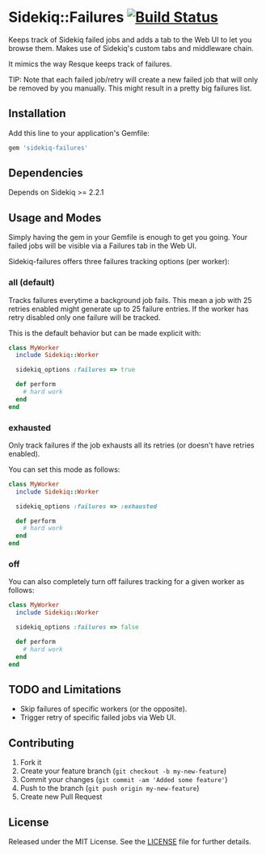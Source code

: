 # Sidekiq::Failures [![Build Status](https://secure.travis-ci.org/mhfs/sidekiq-failures.png)](http://travis-ci.org/mhfs/sidekiq-failures)

Keeps track of Sidekiq failed jobs and adds a tab to the Web UI to let you browse
them. Makes use of Sidekiq's custom tabs and middleware chain.

It mimics the way Resque keeps track of failures.

TIP: Note that each failed job/retry will create a new failed job that will
only be removed by you manually. This might result in a pretty big failures list.

## Installation

Add this line to your application's Gemfile:

```ruby
gem 'sidekiq-failures'
```

## Dependencies

Depends on Sidekiq >= 2.2.1

## Usage and Modes

Simply having the gem in your Gemfile is enough to get you going. Your failed jobs will be visible via a Failures tab in the Web UI.

Sidekiq-failures offers three failures tracking options (per worker):

### all (default)

Tracks failures everytime a background job fails. This mean a job with 25 retries enabled might generate up to 25 failure entries. If the worker has retry disabled only one failure will be tracked.

This is the default behavior but can be made explicit with:

```ruby
class MyWorker
  include Sidekiq::Worker

  sidekiq_options :failures => true

  def perform
    # hard work
  end
end
```

### exhausted

Only track failures if the job exhausts all its retries (or doesn't have retries enabled).

You can set this mode as follows:

```ruby
class MyWorker
  include Sidekiq::Worker

  sidekiq_options :failures => :exhausted

  def perform
    # hard work
  end
end
```

### off

You can also completely turn off failures tracking for a given worker as follows:

```ruby
class MyWorker
  include Sidekiq::Worker

  sidekiq_options :failures => false

  def perform
    # hard work
  end
end
```

## TODO and Limitations

* Skip failures of specific workers (or the opposite).
* Trigger retry of specific failed jobs via Web UI.

## Contributing

1. Fork it
2. Create your feature branch (`git checkout -b my-new-feature`)
3. Commit your changes (`git commit -am 'Added some feature'`)
4. Push to the branch (`git push origin my-new-feature`)
5. Create new Pull Request

## License

Released under the MIT License. See the [LICENSE][license] file for further details.

[license]: https://github.com/mhfs/sidekiq-failures/blob/master/LICENSE
